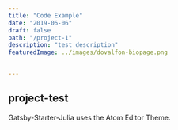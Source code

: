 ```yaml
---
title: "Code Example"
date: "2019-06-06"
draft: false
path: "/project-1"
description: "test description"
featuredImage: ../images/dovalfon-biopage.png


---
```


## project-test
Gatsby-Starter-Julia uses the Atom Editor Theme.





